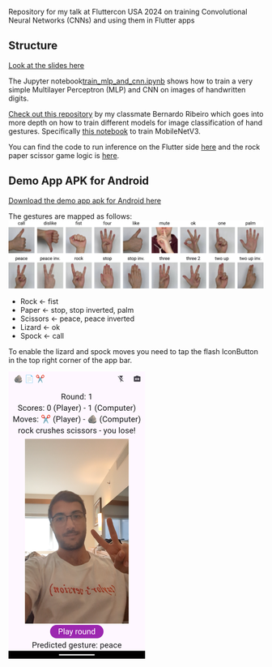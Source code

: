 Repository for my talk at Fluttercon USA 2024 on training Convolutional Neural Networks (CNNs) and using them in Flutter apps

## Structure

[Look at the slides here](https://docs.google.com/presentation/d/1GIUIr9eUbxv8lC88_TspRXKUvKRqUqiBQVOTXj53jBk/edit?usp=sharing)

The Jupyter notebook[train_mlp_and_cnn.ipynb](train_mlp_and_cnn.ipynb) shows how to train a very simple Multilayer Perceptron (MLP) and CNN on images of handwritten digits.

[Check out this repository](https://github.com/b-rbmp/cv-gesture-recognition) by my classmate Bernardo Ribeiro which goes into more depth on how to train different models for image classification of hand gestures. Specifically [this notebook](https://github.com/b-rbmp/cv-gesture-recognition/blob/main/mobilenetv3/train.ipynb) to train MobileNetV3.

You can find the code to run inference on the Flutter side [here](rock_paper_scissors_demo_app/lib/inference.dart) and the rock paper scissor game logic is [here](rock_paper_scissors_demo_app/lib/game_logic.dart).

## Demo App APK for Android

[Download the demo app apk for Android here](https://drive.google.com/file/d/1lYya_WIFTGu-Jdo66_Qy8HAh0nHBvXvY)



The gestures are mapped as follows:
![Gestures](gestures.jpg)
- Rock <- fist
- Paper <- stop, stop inverted, palm
- Scissors <- peace, peace inverted
- Lizard <- ok
- Spock <- call

To enable the lizard and spock moves you need to tap the flash IconButton in the top right corner of the app bar.

![Screenshot of demo app](demo_app_screenshot.png)